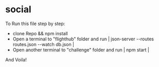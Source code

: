 # social

To Run this file step by step:

- clone Repo && npm install
- Open a terminal to "flighthub" folder and run  |  json-server --routes routes.json --watch db.json |
- Open another terminal to "challenge" folder and run | npm start | 

And Voila!
    
